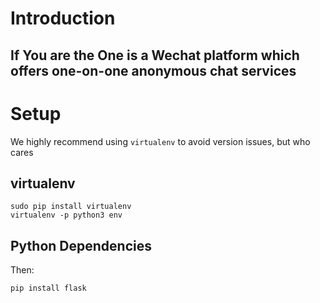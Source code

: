 # Introduction
## If You are the One is a Wechat platform which offers one-on-one anonymous chat services
# Setup
We highly recommend using ```virtualenv``` to avoid version issues, but who cares
## virtualenv
```
sudo pip install virtualenv
virtualenv -p python3 env
```
## Python Dependencies
Then:
```
pip install flask
```
